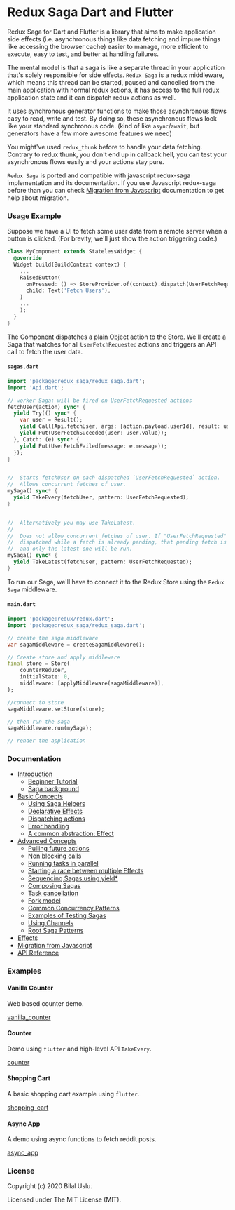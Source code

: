 # Redux Saga Dart and Flutter

Redux Saga for Dart and Flutter is a library that aims to make application side effects (i.e. asynchronous things like data fetching and impure things like accessing the browser cache) easier to manage, more efficient to execute, easy to test, and better at handling failures.

The mental model is that a saga is like a separate thread in your application that's solely responsible for side effects. `Redux Saga` is a redux middleware, which means this thread can be started, paused and cancelled from the main application with normal redux actions, it has access to the full redux application state and it can dispatch redux actions as well.

It uses synchronous generator functions to make those asynchronous flows easy to read, write and test. By doing so, these asynchronous flows look like your standard synchronous code. (kind of like `async`/`await`, but generators have a few more awesome features we need)

You might've used `redux_thunk` before to handle your data fetching. Contrary to redux thunk, you don't end up in callback hell, you can test your asynchronous flows easily and your actions stay pure.

`Redux Saga` is ported and compatible with javascript redux-saga implementation and its documentation. If you use Javascript redux-saga before than you can check [Migration from Javascript](https://github.com/reduxsaga/redux_saga/blob/master/doc/migration/README.md) documentation to get help about migration.

### Usage Example

Suppose we have a UI to fetch some user data from a remote server when a button is clicked. (For brevity, we'll just show the action triggering code.)

```dart
class MyComponent extends StatelessWidget {
  @override
  Widget build(BuildContext context) {
    ...
    RaisedButton(
      onPressed: () => StoreProvider.of(context).dispatch(UserFetchRequested()),
      child: Text('Fetch Users'),
    )
    ...
    );
  }
}
```

The Component dispatches a plain Object action to the Store. We'll create a Saga that watches for all `UserFetchRequested` actions and triggers an API call to fetch the user data.

#### `sagas.dart`

```dart
import 'package:redux_saga/redux_saga.dart';
import 'Api.dart';

// worker Saga: will be fired on UserFetchRequested actions
fetchUser(action) sync* {
  yield Try(() sync* {
    var user = Result();
    yield Call(Api.fetchUser, args: [action.payload.userId], result: user);
    yield Put(UserFetchSuceeded(user: user.value));
  }, Catch: (e) sync* {
    yield Put(UserFetchFailed(message: e.message));
  });
}


//  Starts fetchUser on each dispatched `UserFetchRequested` action.
//  Allows concurrent fetches of user.
mySaga() sync* {
  yield TakeEvery(fetchUser, pattern: UserFetchRequested);
}


//  Alternatively you may use TakeLatest.
//
//  Does not allow concurrent fetches of user. If "UserFetchRequested" gets
//  dispatched while a fetch is already pending, that pending fetch is cancelled
//  and only the latest one will be run.
mySaga() sync* {
  yield TakeLatest(fetchUser, pattern: UserFetchRequested);
}

```

To run our Saga, we'll have to connect it to the Redux Store using the `Redux Saga` middleware.

#### `main.dart`

```dart
import 'package:redux/redux.dart';
import 'package:redux_saga/redux_saga.dart';

// create the saga middleware
var sagaMiddleware = createSagaMiddleware();

// Create store and apply middleware
final store = Store(
    counterReducer,
    initialState: 0,
    middleware: [applyMiddleware(sagaMiddleware)],
);

//connect to store
sagaMiddleware.setStore(store);

// then run the saga
sagaMiddleware.run(mySaga);

// render the application
```

### Documentation

* [Introduction](https://github.com/reduxsaga/redux_saga/blob/master/doc/introduction/README.md)
  * [Beginner Tutorial](https://github.com/reduxsaga/redux_saga/blob/master/doc/introduction/BeginnerTutorial.md)
  * [Saga background](https://github.com/reduxsaga/redux_saga/blob/master/doc/introduction/SagaBackground.md)
* [Basic Concepts](https://github.com/reduxsaga/redux_saga/blob/master/doc/basics/README.md)
  * [Using Saga Helpers](https://github.com/reduxsaga/redux_saga/blob/master/doc/basics/UsingSagaHelpers.md)
  * [Declarative Effects](https://github.com/reduxsaga/redux_saga/blob/master/doc/basics/DeclarativeEffects.md)
  * [Dispatching actions](https://github.com/reduxsaga/redux_saga/blob/master/doc/basics/DispatchingActions.md)
  * [Error handling](https://github.com/reduxsaga/redux_saga/blob/master/doc/basics/ErrorHandling.md)
  * [A common abstraction: Effect](https://github.com/reduxsaga/redux_saga/blob/master/doc/basics/Effect.md)
* [Advanced Concepts](https://github.com/reduxsaga/redux_saga/blob/master/doc/advanced/README.md)
  * [Pulling future actions](https://github.com/reduxsaga/redux_saga/blob/master/doc/advanced/FutureActions.md)
  * [Non blocking calls](https://github.com/reduxsaga/redux_saga/blob/master/doc/advanced/NonBlockingCalls.md)
  * [Running tasks in parallel](https://github.com/reduxsaga/redux_saga/blob/master/doc/advanced/RunningTasksInParallel.md)
  * [Starting a race between multiple Effects](https://github.com/reduxsaga/redux_saga/blob/master/doc/advanced/RacingEffects.md)
  * [Sequencing Sagas using yield*](https://github.com/reduxsaga/redux_saga/blob/master/doc/advanced/SequencingSagas.md)
  * [Composing Sagas](https://github.com/reduxsaga/redux_saga/blob/master/doc/advanced/ComposingSagas.md)
  * [Task cancellation](https://github.com/reduxsaga/redux_saga/blob/master/doc/advanced/TaskCancellation.md)
  * [Fork model](https://github.com/reduxsaga/redux_saga/blob/master/doc/advanced/ForkModel.md)
  * [Common Concurrency Patterns](https://github.com/reduxsaga/redux_saga/blob/master/doc/advanced/Concurrency.md)
  * [Examples of Testing Sagas](https://github.com/reduxsaga/redux_saga/blob/master/doc/advanced/Testing.md)
  * [Using Channels](https://github.com/reduxsaga/redux_saga/blob/master/doc/advanced/Channels.md)
  * [Root Saga Patterns](https://github.com/reduxsaga/redux_saga/blob/master/doc/advanced/RootSaga.md)
* [Effects](https://github.com/reduxsaga/redux_saga/blob/master/doc/effects/README.md)
* [Migration from Javascript](https://github.com/reduxsaga/redux_saga/blob/master/doc/migration/README.md)
* [API Reference](https://pub.dev/documentation/redux_saga)

### Examples

#### Vanilla Counter

Web based counter demo.

[vanilla_counter](https://github.com/reduxsaga/vanilla_counter)

#### Counter

Demo using `flutter` and high-level API `TakeEvery`.

[counter](https://github.com/reduxsaga/counter)

#### Shopping Cart

A basic shopping cart example using `flutter`.

[shopping_cart](https://github.com/reduxsaga/shopping_cart)

#### Async App

A demo using async functions to fetch reddit posts.

[async_app](https://github.com/reduxsaga/async_app)

### License
Copyright (c) 2020 Bilal Uslu.

Licensed under The MIT License (MIT).

